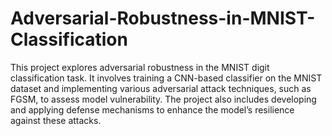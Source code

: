 # Adversarial-Robustness-in-MNIST-Classification

This project explores adversarial robustness in the MNIST digit classification task. It involves training a CNN-based classifier on the MNIST dataset and implementing various adversarial attack techniques, such as FGSM, to assess model vulnerability. The project also includes developing and applying defense mechanisms to enhance the model’s resilience against these attacks.
